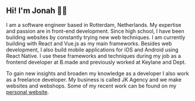 ## Hi! I'm Jonah 👋🏼
I am a software engineer based in Rotterdam, Netherlands. My expertise and passion are in front-end development. Since high school, I have been building websites by constantly trying new web techniques. I am currently building with React and Vue.js as my main frameworks. Besides web development, I also build mobile applications for iOS and Android using React Native. I use these frameworks and techniques during my job as a frontend developer at B.made and previously worked at Keylane and Dept.

To gain new insights and broaden my knowledge as a developer I also work as a freelance developer. My business is called JK Agency and we make websites and webshops. Some of my recent work can be found on my [personal website](https://jonahkalkman.nl/work).

<!---
jonahkalkman/jonahkalkman is a ✨ special ✨ repository because its `README.md` (this file) appears on your GitHub profile.
You can click the Preview link to take a look at your changes.
--->
